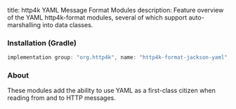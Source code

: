title: http4k YAML Message Format Modules
description: Feature overview of the YAML http4k-format modules, several of which support auto-marshalling into data classes.

### Installation (Gradle)

```groovy
implementation group: "org.http4k", name: "http4k-format-jackson-yaml", version: "4.3.4.1"
```

### About
These modules add the ability to use YAML as a first-class citizen when reading from and to HTTP messages. 

[http4k]: https://http4k.org
